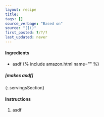 ```yaml
---
layout: recipe
title: 
tags: []
source_verbage: "Based on"
source: "[]()" 
first_posted: ?/?/?
last_updated: never
---
```


#### Ingredients
- asdf {% include amazon.html name="" %}

##### [makes asdf]
{:.servingsSection}

#### Instructions
1. asdf